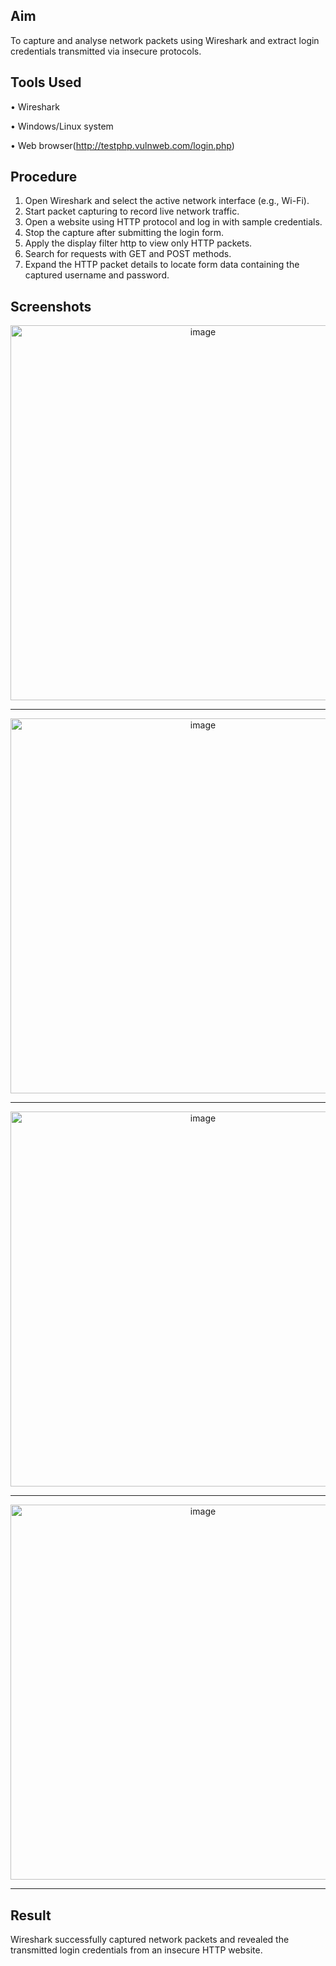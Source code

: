 ## Aim

To capture and analyse network packets using Wireshark and extract login credentials transmitted via insecure protocols.

## Tools Used

•	Wireshark

•	Windows/Linux system

•	Web browser(http://testphp.vulnweb.com/login.php)

## Procedure

1.	Open Wireshark and select the active network interface (e.g., Wi-Fi).
2.	Start packet capturing to record live network traffic.
3.	Open a website using HTTP protocol and log in with sample credentials.
4.	Stop the capture after submitting the login form.
5.	Apply the display filter http to view only HTTP packets.
6.	Search for requests with GET and POST methods.
7.	Expand the HTTP packet details to locate form data containing the captured username and password.

## Screenshots

<p align="center">
<img width="600" alt="image" src="https://github.com/user-attachments/assets/92b19333-2c56-4fa9-8395-9eb789ba4c5f" />
</p>

---

<p align="center">
<img width="600" alt="image" src="https://github.com/user-attachments/assets/f8dfbdfd-4e4d-4827-9812-d3c92d652a76" />
</p>

---

<p align="center">
<img width="600" alt="image" src="https://github.com/user-attachments/assets/3dd6978f-ff02-4291-809e-c130e33db4dc" />
</p>

---

<p align="center">
<img width="600" alt="image" src="https://github.com/user-attachments/assets/2624a318-7b4f-4b5c-9ca9-45e80e6e274d" />
</p>

---

## Result

Wireshark successfully captured network packets and revealed the transmitted login credentials from an insecure HTTP website.



